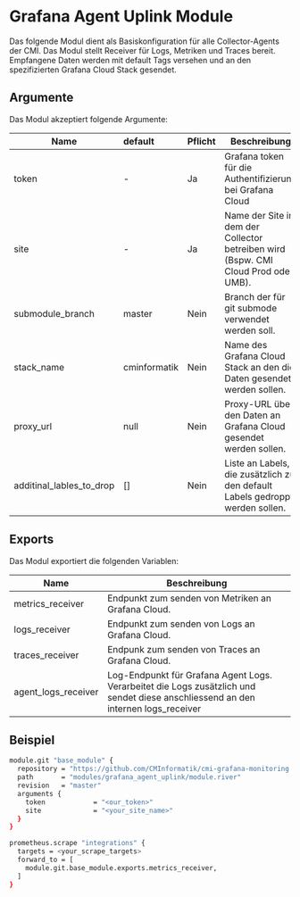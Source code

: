 # Grafana Agent Uplink Module

Das folgende Modul dient als Basiskonfiguration für alle Collector-Agents der CMI.
Das Modul stellt Receiver für Logs, Metriken und Traces bereit. Empfangene Daten werden mit default Tags versehen und an den spezifizierten Grafana Cloud Stack gesendet.

## Argumente

Das Modul akzeptiert folgende Argumente:

| Name                     | default      | Pflicht | Beschreibung                                                                       |
| ------------------------ | :----------- | ------- | ---------------------------------------------------------------------------------- |
| token                    | -            | Ja      | Grafana token für die Authentifizierung bei Grafana Cloud                          |
| site                     | -            | Ja      | Name der Site in dem der Collector betreiben wird (Bspw. CMI Cloud Prod oder UMB). |
| submodule_branch         | master       | Nein    | Branch der für git submode verwendet werden soll.                                  |
| stack_name               | cminformatik | Nein    | Name des Grafana Cloud Stack an den die Daten gesendet werden sollen.              |
| proxy_url                | null         | Nein    | Proxy-URL über den Daten an Grafana Cloud gesendet werden sollen.                  |
| additinal_lables_to_drop | []           | Nein    | Liste an Labels, die zusätzlich zu den default Labels gedroppt werden sollen.      |

## Exports

Das Modul exportiert die folgenden Variablen:

| Name                | Beschreibung                                                                                                                      |
| ------------------- | --------------------------------------------------------------------------------------------------------------------------------- |
| metrics_receiver    | Endpunkt zum senden von Metriken an Grafana Cloud.                                                                                |
| logs_receiver       | Endpunkt zum senden von Logs an Grafana Cloud.                                                                                    |
| traces_receiver     | Endpunk zum senden von Traces an Grafana Cloud.                                                                                   |
| agent_logs_receiver | Log-Endpunkt für Grafana Agent Logs. Verarbeitet die Logs zusätzlich und sendet diese anschliessend an den internen logs_receiver |

## Beispiel

```bash
module.git "base_module" {
  repository = "https://github.com/CMInformatik/cmi-grafana-monitoring.git"
  path       = "modules/grafana_agent_uplink/module.river"
  revision   = "master"
  arguments {
    token            = "<our_token>"
    site             = "<your_site_name>"
  }
}

prometheus.scrape "integrations" {
  targets = <your_scrape_targets>
  forward_to = [
    module.git.base_module.exports.metrics_receiver,
  ]
}

```
